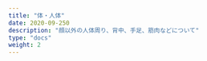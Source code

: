 ```yaml
---
title: "体・人体"
date: 2020-09-250
description: "顔以外の人体周り、背中、手足、筋肉などについて"
type: "docs"
weight: 2
---
```

